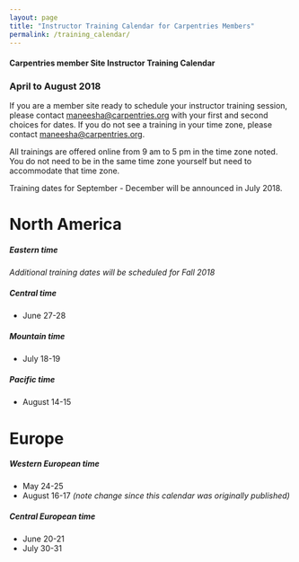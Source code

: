 ```yaml
---
layout: page
title: "Instructor Training Calendar for Carpentries Members"
permalink: /training_calendar/
---
```



#### Carpentries member Site Instructor Training Calendar
###  April to August 2018


If you are a member site ready to schedule your instructor training session, please contact maneesha@carpentries.org with your first and second choices for dates.  If you do not see a training in your time zone, please contact maneesha@carpentries.org.

All trainings are offered online from 9 am to 5 pm in the time zone noted.  You do not need to be in the same time zone yourself but need to accommodate that time zone. 

Training dates for September - December will be announced in July 2018.

# North America

##### Eastern time
*Additional training dates will be scheduled for Fall 2018*

##### Central time
* June 27-28

##### Mountain time
* July 18-19

##### Pacific time
* August 14-15

# Europe

##### Western European time
* May 24-25
* August 16-17 *(note change since this calendar was originally published)*

##### Central European time
* June 20-21
* July 30-31



